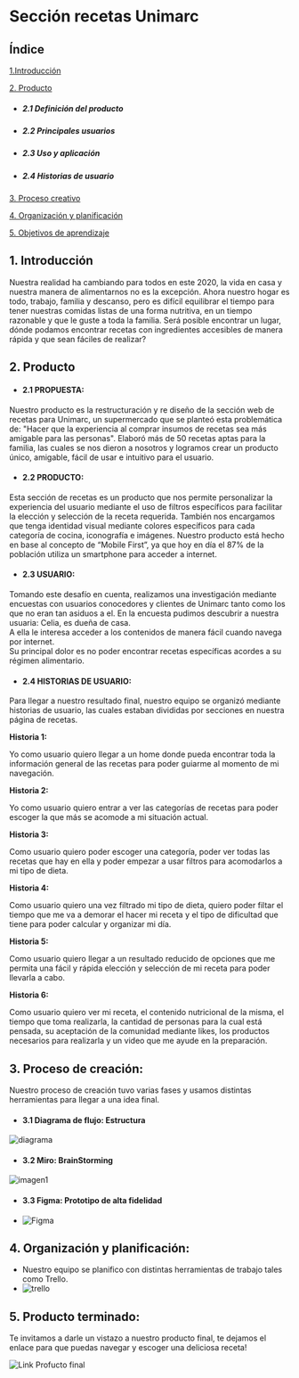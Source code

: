 # Sección recetas Unimarc

  

## Índice

  
 [1.Introducción](#1-introduccion)

[2. Producto](#2-producto)
*  ##### 2.1 Definición del producto
* ##### 2.2 Principales usuarios
* ##### 2.3 Uso y aplicación
* ##### 2.4 Historias de usuario

 [3. Proceso creativo](#3-imagen-final-del-producto)

 [4. Organización y planificación](#6-organizacion-y-planificacion)

  [5. Objetivos de aprendizaje](#5-obejtivos-de-aprendizaje)

## 1. Introducción

Nuestra realidad ha cambiando para todos en este 2020, 
la vida en casa y nuestra manera de alimentarnos no es la excepción. Ahora nuestro hogar es todo, trabajo, familia y descanso, pero es difícil equilibrar el tiempo para tener nuestras comidas listas de una forma nutritiva, en un tiempo razonable y que le guste a toda la familia.
Será posible encontrar un lugar, dónde podamos encontrar recetas con ingredientes accesibles de manera rápida y que sean fáciles de realizar?

  

## 2. Producto

*  #### 2.1 PROPUESTA:
Nuestro producto es la restructuración y re diseño de la sección web de recetas para Unimarc, un supermercado que se planteó esta problemática de: "Hacer que la experiencia al comprar insumos de recetas sea más amigable para las personas".
Elaboró más de 50 recetas aptas para la familia, las cuales se nos dieron a nosotros y logramos crear un producto único, amigable, fácil de usar e intuitivo para el usuario.

*  #### 2.2  PRODUCTO:
Esta sección de recetas es un producto que nos permite personalizar la experiencia del usuario mediante el uso de filtros específicos para facilitar la elección y selección de la receta requerida. 
También nos encargamos que tenga identidad visual mediante colores específicos para cada categoría de cocina, iconografía e imágenes.
Nuestro producto está hecho en base al concepto de “Mobile First”, ya que hoy en día el 87% de la población utiliza un smartphone para acceder a internet.

*  #### 2.3  USUARIO:
Tomando este desafío en cuenta, realizamos una investigación mediante encuestas con usuarios conocedores y clientes de Unimarc tanto como los que no eran tan asiduos a el. 
En la encuesta pudimos descubrir a nuestra usuaria:
Celia, es dueña de casa.  
A ella le interesa acceder a los contenidos de manera fácil cuando navega por internet.  
Su principal dolor es no poder encontrar recetas específicas acordes a su régimen alimentario. 
     
 *  #### 2.4  HISTORIAS DE USUARIO:   
Para llegar a nuestro resultado final, nuestro equipo se organizó mediante historias de usuario, las cuales estaban divididas por secciones en nuestra página de recetas.
 
 **Historia 1:**
 
Yo como usuario quiero llegar a un home donde pueda encontrar toda la información general de las recetas para poder guiarme al momento de mi navegación.

 **Historia 2:**
 
Yo como usuario quiero entrar a ver las categorías de recetas para poder escoger la que más se acomode a mi situación actual. 

 **Historia 3:**
 
Como usuario quiero poder escoger una categoría, poder ver todas las recetas que hay en ella y poder empezar a usar filtros para acomodarlos a mi tipo de dieta.


 **Historia 4:**
 
Como usuario quiero una vez filtrado mi tipo de dieta, quiero poder filtar el tiempo que me va a demorar el hacer mi receta y el tipo de dificultad que tiene para poder calcular y organizar mi día.


 **Historia 5:**
 
Como usuario quiero llegar a un resultado reducido de opciones que me permita una fácil y rápida elección y selección de mi receta para poder llevarla a cabo.

 **Historia 6:**
 
Como usuario quiero ver mi receta, el contenido nutricional de la misma, el tiempo que toma realizarla, la cantidad de personas para la cual está pensada, su aceptación de la comunidad mediante likes, los productos necesarios para realizarla y un video que me ayude en la preparación.


## 3. Proceso de creación:
Nuestro proceso de creación tuvo varias fases y usamos distintas herramientas para llegar a una idea final.

*  #### 3.1 Diagrama de flujo: Estructura
![diagrama](http://imgfz.com/i/fzQKBOH.png)
*  #### 3.2 Miro: BrainStorming
![imagen1](http://imgfz.com/i/l6pOtVo.jpeg)
*  #### 3.3 Figma: Prototipo de alta fidelidad
* ![Figma](http://imgfz.com/i/z2gsrZj.png)


## 4. Organización y planificación:

- Nuestro equipo se planifico con distintas herramientas de trabajo tales como Trello.
- ![trello](http://imgfz.com/i/5RsuOpY.png)  

## 5. Producto terminado:
Te invitamos a darle un vistazo a nuestro producto final, te dejamos el enlace para que puedas navegar y escoger una deliciosa receta!

![Link Profucto final]()
